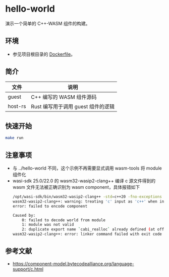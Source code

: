 # hello-world

演示一个简单的 C++-WASM 组件的构建。

## 环境
- 参见项目根目录的 [Dockerfile](../../docker/Dockerfile)。

## 简介

文件 | 说明
-----|-------
guest | C++ 编写的 WASM 组件源码
host-rs | Rust 编写用于调用 guest 组件的逻辑

## 快速开始
```bash
make run
```

## 注意事项
- 与 ../hello-world 不同，这个示例不再需要显式调用 wasm-tools 将 module 组件化
- wasi-sdk 25.0/22.0 的 wasm32-wasip2-clang++ 编译 c 源文件得到的 wasm 文件无法被正确识别为 wasm component，具体报错如下
    ```bash
    /opt/wasi-sdk/bin/wasm32-wasip2-clang++ -std=c++20 -fno-exceptions -Wall -Iout/bindgen src/lib.cc out/bindgen/helloworld.c out/bindgen/helloworld_component_type.o -o out/app.wasm -mexec-model=reactor
    wasm32-wasip2-clang++: warning: treating 'c' input as 'c++' when in C++ mode, this behavior is deprecated [-Wdeprecated]
    error: failed to encode component

    Caused by:
        0: failed to decode world from module
        1: module was not valid
        2: duplicate export name `cabi_realloc` already defined (at offset 0x3e8)
    wasm32-wasip2-clang++: error: linker command failed with exit code 1 (use -v to see invocation)
    ```

## 参考文献
- https://component-model.bytecodealliance.org/language-support/c.html

